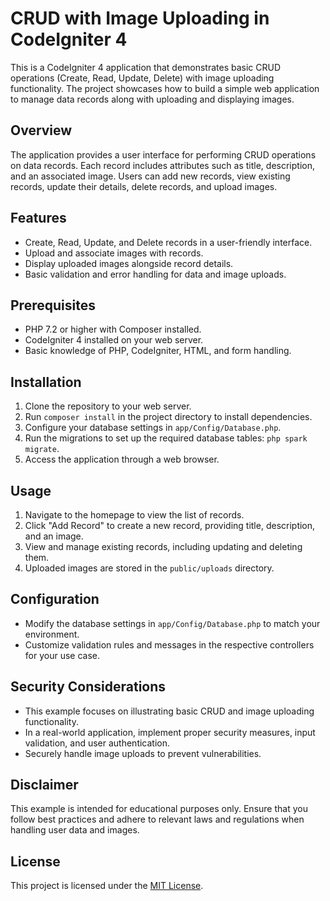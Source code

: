 # CRUD with Image Uploading in CodeIgniter 4

This is a CodeIgniter 4 application that demonstrates basic CRUD operations (Create, Read, Update, Delete) with image uploading functionality. The project showcases how to build a simple web application to manage data records along with uploading and displaying images.

## Overview

The application provides a user interface for performing CRUD operations on data records. Each record includes attributes such as title, description, and an associated image. Users can add new records, view existing records, update their details, delete records, and upload images.

## Features

- Create, Read, Update, and Delete records in a user-friendly interface.
- Upload and associate images with records.
- Display uploaded images alongside record details.
- Basic validation and error handling for data and image uploads.

## Prerequisites

- PHP 7.2 or higher with Composer installed.
- CodeIgniter 4 installed on your web server.
- Basic knowledge of PHP, CodeIgniter, HTML, and form handling.

## Installation

1. Clone the repository to your web server.
2. Run `composer install` in the project directory to install dependencies.
3. Configure your database settings in `app/Config/Database.php`.
4. Run the migrations to set up the required database tables: `php spark migrate`.
5. Access the application through a web browser.

## Usage

1. Navigate to the homepage to view the list of records.
2. Click "Add Record" to create a new record, providing title, description, and an image.
3. View and manage existing records, including updating and deleting them.
4. Uploaded images are stored in the `public/uploads` directory.

## Configuration

- Modify the database settings in `app/Config/Database.php` to match your environment.
- Customize validation rules and messages in the respective controllers for your use case.

## Security Considerations

- This example focuses on illustrating basic CRUD and image uploading functionality.
- In a real-world application, implement proper security measures, input validation, and user authentication.
- Securely handle image uploads to prevent vulnerabilities.

## Disclaimer

This example is intended for educational purposes only. Ensure that you follow best practices and adhere to relevant laws and regulations when handling user data and images.

## License

This project is licensed under the [MIT License](LICENSE).
